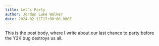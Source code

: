 ```yaml
---
title: Let's Party
author: Jordan Luke Walker
date: 2024-02-11T17:00:00.000Z
---
```


This is the post body, where I write about our last chance to party before the Y2K bug destroys us all.
